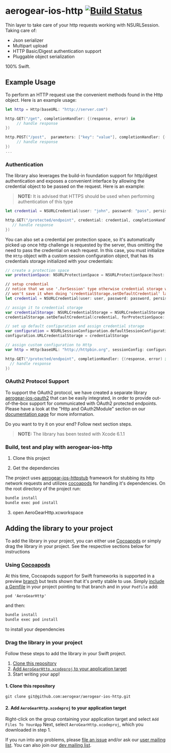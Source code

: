 # aerogear-ios-http  [![Build Status](https://travis-ci.org/aerogear/aerogear-ios-http.png)](https://travis-ci.org/aerogear/aerogear-ios-http)
Thin layer to take care of your http requests working with NSURLSession. 
Taking care of: 

* Json serializer
* Multipart upload
* HTTP Basic/Digest authentication support
* Pluggable object serialization

100% Swift.

## Example Usage

To perform an HTTP request use the convenient methods found in the Http object. Here is an example usage:

```swift
let http = Http(baseURL: "http://server.com")

http.GET("/get", completionHandler: {(response, error) in
     // handle response
})

http.POST("/post",  parameters: ["key": "value"], completionHandler: {(response, error) in
     // handle response
})
...


```

### Authentication

The library also leverages the build-in foundation support for http/digest authentication and exposes a convenient interface by allowing the credential object to be passed on the request. Here is an example:

> **NOTE:**  It is advised that HTTPS should be used when performing authentication of this type

```swift
let credential = NSURLCredential(user: "john", password: "pass", persistence: .None)

http.GET("/protected/endpoint", credential: credential, completionHandler: {(response, error) in
   // handle response
})
```

 You can also set a credential per protection space, so it's automatically picked up once http challenge is requested by the server, thus omitting the need to pass the credential on each request. In this case, you must initialize the ```Http``` object with a custom session configuration object, that has its credentials storage initialized with your credentials:

 ```swift
// create a protection space
var protectionSpace: NSURLProtectionSpace = NSURLProtectionSpace(host: "httpbin.org", port: 443,`protocol`: NSURLProtectionSpaceHTTPS, realm: "me@kennethreitz.com", authenticationMethod: NSURLAuthenticationMethodHTTPDigest);

// setup credential
// notice that we use '.ForSession' type otherwise credential storage will discard and
// won't save it when doing 'credentialStorage.setDefaultCredential' later on
let credential = NSURLCredential(user: user, password: password, persistence: .ForSession)

// assign it to credential storage
var credentialStorage: NSURLCredentialStorage = NSURLCredentialStorage.sharedCredentialStorage()
credentialStorage.setDefaultCredential(credential, forProtectionSpace: protectionSpace);

// set up default configuration and assign credential storage
var configuration = NSURLSessionConfiguration.defaultSessionConfiguration()
configuration.URLCredentialStorage = credentialStorage

// assign custom configuration to Http
var http = Http(baseURL: "http://httpbin.org", sessionConfig: configuration)

http.GET("/protected/endpoint", completionHandler: {(response, error) in
   // handle response
})
```

### OAuth2 Protocol Support

To support the OAuth2 protocol, we have created a separate library [aerogear-ios-oauth2](https://github.com/aerogear/aerogear-ios-oauth2) that can be easily integrated, in order to provide  out-of-the-box support for communicated with OAuth2 protected endpoints. Please have a look at the "Http and OAuth2Module" section on our [documentation page](http://aerogear.org/docs/guides/aerogear-ios-2.X/Authorization/) for more information. 


Do you want to try it on your end? Follow next section steps.

> **NOTE:**  The library has been tested with Xcode 6.1.1

### Build, test and play with aerogear-ios-http

1. Clone this project

2. Get the dependencies

The project uses [aerogear-ios-httpstub](https://github.com/aerogear/aerogear-ios-httpstub) framework for stubbing its http network requests and utilizes [cocoapods](http://cocoapods.org) for handling it's dependencies. On the root directory of the project run:

```bash
bundle install
bundle exec pod install
```

3. open AeroGearHttp.xcworkspace

## Adding the library to your project 
To add the library in your project, you can either use [Cocoapods](http://cocoapods.org) or simply drag the library in your project. See the respective sections below for instructions

### Using [Cocoapods](http://cocoapods.org)
At this time, Cocoapods support for Swift frameworks is supported in a preview [branch](https://github.com/CocoaPods/CocoaPods/tree/swift) but tests shown that it's pretty stable to use. Simply [include a Gemfile](http://swiftwala.com/cocoapods-is-ready-for-swift/) in your project pointing to that branch and in your ```Podfile``` add:

```
pod 'AeroGearHttp'
```

and then:
```bash
bundle install
bundle exec pod install
```

to install your dependencies

### Drag the library in your project
Follow these steps to add the library in your Swift project.

1. [Clone this repository](#1-clone-this-repository)
2. [Add `AeroGearHttp.xcodeproj` to your application target](#2-add-aerogearhttp-xcodeproj-to-your-application-target)
3. Start writing your app!

#### 1. Clone this repository

```
git clone git@github.com:aerogear/aerogear-ios-http.git
```

#### 2. Add `AeroGearHttp.xcodeproj` to your application target

Right-click on the group containing your application target and select `Add Files To YourApp`
Next, select `AeroGearHttp.xcodeproj`, which you downloaded in step 1.


If you run into any problems, please [file an issue](http://issues.jboss.org/browse/AEROGEAR) and/or ask our [user mailing list](https://lists.jboss.org/mailman/listinfo/aerogear-users). You can also join our [dev mailing list](https://lists.jboss.org/mailman/listinfo/aerogear-dev).  


